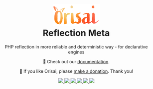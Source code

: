 <h1 align="center">
	<img src="https://github.com/orisai/.github/blob/main/images/repo_title.png?raw=true" alt="Orisai"/>
	<br/>
	Reflection Meta
</h1>

<p align="center">
    PHP reflection in more reliable and deterministic way - for declarative engines
</p>

<p align="center">
	📄 Check out our <a href="docs/README.md">documentation</a>.
</p>

<p align="center">
	💸 If you like Orisai, please <a href="https://orisai.dev/sponsor">make a donation</a>. Thank you!
</p>

<p align="center">
	<a href="https://github.com/orisai/reflection-meta/actions?query=workflow%3ACI">
		<img src="https://github.com/orisai/reflection-meta/workflows/CI/badge.svg">
	</a>
	<a href="https://coveralls.io/r/orisai/reflection-meta">
		<img src="https://badgen.net/coveralls/c/github/orisai/reflection-meta/v1.x?cache=300">
	</a>
	<a href="https://dashboard.stryker-mutator.io/reports/github.com/orisai/reflection-meta/v1.x">
		<img src="https://badge.stryker-mutator.io/github.com/orisai/reflection-meta/v1.x">
	</a>
	<a href="https://packagist.org/packages/orisai/reflection-meta">
		<img src="https://badgen.net/packagist/dt/orisai/reflection-meta?cache=3600">
	</a>
	<a href="https://packagist.org/packages/orisai/reflection-meta">
		<img src="https://badgen.net/packagist/v/orisai/reflection-meta?cache=3600">
	</a>
	<a href="https://choosealicense.com/licenses/mpl-2.0/">
		<img src="https://badgen.net/badge/license/MPL-2.0/blue?cache=3600">
	</a>
<p>

##
